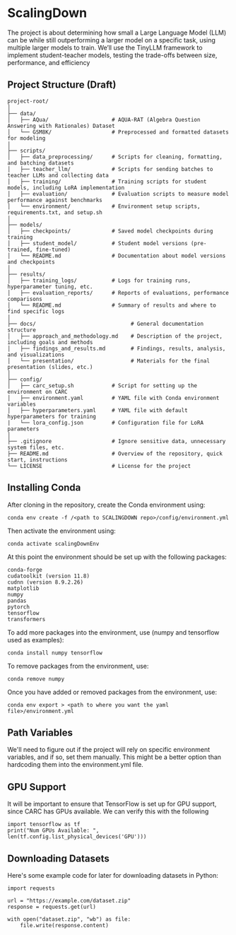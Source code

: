 # ScalingDown
The project is about determining how small a Large Language Model (LLM) can be while still outperforming a larger model on a specific task, using multiple larger models to train. We’ll use the TinyLLM framework to implement student-teacher models, testing the trade-offs between size, performance, and efficiency

## Project Structure (Draft)
```text
project-root/
│
├── data/
│   ├── AQua/                    # AQUA-RAT (Algebra Question Answering with Rationales) Dataset
│   └── GSM8K/                   # Preprocessed and formatted datasets for modeling
│
├── scripts/
│   ├── data_preprocessing/      # Scripts for cleaning, formatting, and batching datasets
│   ├── teacher_llm/             # Scripts for sending batches to teacher LLMs and collecting data
│   ├── training/                # Training scripts for student models, including LoRA implementation
│   ├── evaluation/              # Evaluation scripts to measure model performance against benchmarks
│   └── environment/             # Environment setup scripts, requirements.txt, and setup.sh
│
├── models/
│   ├── checkpoints/             # Saved model checkpoints during training
│   ├── student_model/           # Student model versions (pre-trained, fine-tuned)
│   └── README.md                # Documentation about model versions and checkpoints
│
├── results/
│   ├── training_logs/           # Logs for training runs, hyperparameter tuning, etc.
│   ├── evaluation_reports/      # Reports of evaluations, performance comparisons
│   └── README.md                # Summary of results and where to find specific logs
│
├── docs/                              # General documentation structure
│   ├── approach_and_methodology.md    # Description of the project, including goals and methods
│   ├── findings_and_results.md        # Findings, results, analysis, and visualizations
│   └── presentation/                  # Materials for the final presentation (slides, etc.)
│
├── config/
│   ├── carc_setup.sh            # Script for setting up the environment on CARC
│   ├── environment.yaml         # YAML file with Conda environment variables
│   ├── hyperparameters.yaml     # YAML file with default hyperparameters for training
|   └── lora_config.json         # Configuration file for LoRA parameters
│
├── .gitignore                   # Ignore sensitive data, unnecessary system files, etc.
├── README.md                    # Overview of the repository, quick start, instructions
└── LICENSE                      # License for the project
```

## Installing Conda

After cloning in the repository, create the Conda environment using:
```text
conda env create -f /<path to SCALINGDOWN repo>/config/environment.yml
```
Then activate the environment using:
```text
conda activate scalingDownEnv
```
At this point the environment should be set up with the following packages:
```text
conda-forge
cudatoolkit (version 11.8)
cudnn (version 8.9.2.26)
matplotlib
numpy
pandas
pytorch
tensorflow
transformers
```

To add more packages into the environment, use (numpy and tensorflow used as examples):
```text
conda install numpy tensorflow
```

To remove packages from the environment, use:

```text
conda remove numpy
```

Once you have added or removed packages from the environment, use:

```text
conda env export > <path to where you want the yaml file>/environment.yml
```

## Path Variables
We'll need to figure out if the project will rely on specific environment variables, and if so, set them
manually. This might be a better option than hardcoding them into the environment.yml file. 

## GPU Support
It will be important to ensure that TensorFlow is set up for GPU support, since CARC has GPUs available. 
We can verify this with the following
```text
import tensorflow as tf
print("Num GPUs Available: ", len(tf.config.list_physical_devices('GPU')))
```
## Downloading Datasets
Here's some example code for later for downloading datasets in Python:
```text
import requests

url = "https://example.com/dataset.zip"
response = requests.get(url)

with open("dataset.zip", "wb") as file:
    file.write(response.content)
```

